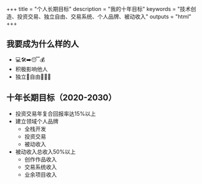 +++
title = "个人长期目标"
description = "我的十年目标"
keywords = "技术创造、投资交易、独立自由、交易系统、个人品牌、被动收入"
outputs = "html"
+++

## 我要成为什么样的人

- 💻🛠➡️😴💰
- 积极影响他人
- 独立🤖自由👨🏻‍💻

## 十年长期目标（2020-2030）

- 投资交易年复合回报率达15%以上
- 建立领域个人品牌
  - 全栈开发
  - 投资交易
  - 被动收入
- 被动收入总收入50%以上
  - 创作作品收入
  - 交易系统收入
  - 业余项目收入
